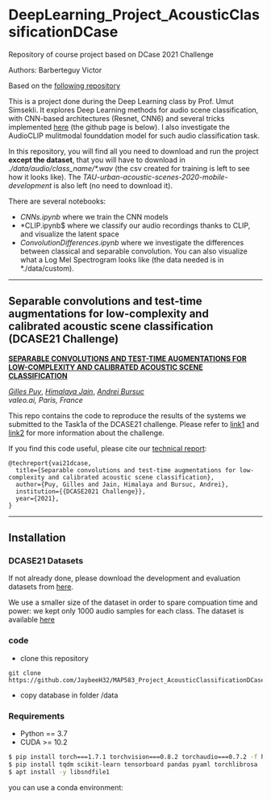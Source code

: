 # DeepLearning_Project_AcousticClassificationDCase
Repository of course project based on DCase 2021 Challenge

Authors: Barberteguy Victor


Based on the [following repository](https://github.com/dataflowr/Project-Acoustic-Scene-Classification-DCASE.git) 

This is a project done during the Deep Learning class by Prof. Umut Simsekli. It explores Deep Learning methods for audio scene classification, with CNN-based architectures (Resnet, CNN6) and several tricks implemented [here](https://arxiv.org/abs/2105.13734) (the github page is below). I also investigate the AudioCLIP mulitmodal founddation model for such audio classification task.

In this repository, you will find all you need to download and run the project **except the dataset**, that you will have to download in *./data/audio/class_name/\*.wav* (the csv created for training is left to see how it looks like). The *TAU-urban-acoustic-scenes-2020-mobile-development* is also left (no need to download it).

There are several notebooks:
- *CNNs.ipynb* where we train the CNN models
- *CLIP.ipynb$ where we classify our audio recordings thanks to CLIP, and visualize the latent space
- *ConvolutionDifferences.ipynb* where we investigate the differences between classical and separable convolution. You can also visualize what a Log Mel Spectrogram looks like (the data needed is in *./data/custom).


-----------------
## Separable convolutions and test-time augmentations for low-complexity and calibrated acoustic scene classification (DCASE21 Challenge)

[**SEPARABLE CONVOLUTIONS AND TEST-TIME AUGMENTATIONS FOR LOW-COMPLEXITY AND CALIBRATED ACOUSTIC SCENE CLASSIFICATION**]() 

[*Gilles Puy*](https://sites.google.com/site/puygilles/home),
[*Himalaya Jain*](https://himalayajain.github.io/),
[*Andrei Bursuc*](https://abursuc.github.io/)  
*valeo.ai, Paris, France*

This repo contains the code to reproduce the results of the systems we submitted to the Task1a of the DCASE21 challenge. 
Please refer to [link1](http://dcase.community/challenge2021/task-acoustic-scene-classification#subtask-a) and 
[link2](https://arxiv.org/abs/2105.13734) for more information about the challenge.


If you find this code useful, please cite our [technical report]():
```
@techreport{vai21dcase,
  title={Separable convolutions and test-time augmentations for low-complexity and calibrated acoustic scene classification},
  author={Puy, Gilles and Jain, Himalaya and Bursuc, Andrei},
  institution={{DCASE2021 Challenge}},
  year={2021},
}
```
-----------------



## Installation
 
### DCASE21 Datasets
If not already done, please download the development and evaluation datasets from
[here](http://dcase.community/challenge2021/task-acoustic-scene-classification#download). 

We use a smaller size of the dataset in order to spare compuation time and power: we kept only 1000 audio samples for each class. The dataset is available [here](https://filesender.renater.fr/?s=download&token=7da7d036-7eb4-4323-8ea1-905aa581fa89)


### code

 * clone this repository

```
git clone https://github.com/JaybeeH32/MAP583_Project_AcousticClassificationDCase.git
```

 * copy database  in folder /data 


### Requirements 
* Python == 3.7
* CUDA >= 10.2
```bash
$ pip install torch===1.7.1 torchvision===0.8.2 torchaudio===0.7.2 -f https://download.pytorch.org/whl/torch_stable.html
$ pip install tqdm scikit-learn tensorboard pandas pyaml torchlibrosa
$ apt install -y libsndfile1
```


you can use a conda environment:

```

```
